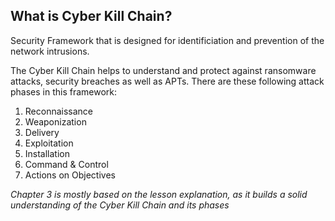 ## What is Cyber Kill Chain?  
Security Framework that is designed for identificiation and prevention of the network intrusions.

The Cyber Kill Chain helps to understand and protect against ransomware attacks, security breaches as well as APTs. 
There are these following attack phases in this framework: 

1. Reconnaissance 
2. Weaponization 
3. Delivery
4. Exploitation 
5. Installation 
6. Command & Control 
7. Actions on Objectives 




*Chapter 3 is mostly based on the lesson explanation, as it builds a solid understanding of the Cyber Kill Chain and its phases* 


